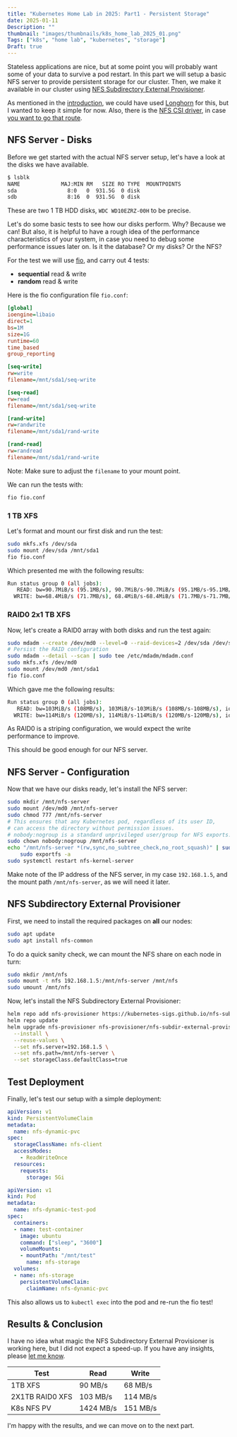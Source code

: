 ```yaml
---
title: "Kubernetes Home Lab in 2025: Part1 - Persistent Storage"
date: 2025-01-11
Description: ""
thumbnail: "images/thumbnails/k8s_home_lab_2025_01.png"
Tags: ["k8s", "home lab", "kubernetes", "storage"]
Draft: true
---
```


Stateless applications are nice, but at some point you will probably want
some of your data to survive a pod restart. In this part we will setup a basic
NFS server to provide persistent storage for our cluster. Then, we make it available
in our cluster using
[NFS Subdirectory External Provisioner](https://kubernetes-sigs.github.io/nfs-subdir-external-provisioner/).

As mentioned in the [introduction](/post/k8s_home_lab_2025/), we could have used
[Longhorn](https://longhorn.io/) for this, but I wanted to keep it simple for now.
Also, there is the [NFS CSI driver](https://github.com/kubernetes-csi/csi-driver-nfs),
in case [you want to go that route](https://serverfault.com/questions/1159882/why-the-nfs-csi-driver-is-recommended-over-the-nfs-in-tree-driver).

## NFS Server - Disks

Before we get started with the actual NFS server setup, let's have a look at the
disks we have available.

```bash
$ lsblk
NAME             MAJ:MIN RM   SIZE RO TYPE  MOUNTPOINTS
sda                8:0   0  931.5G  0 disk
sdb                8:16  0  931.5G  0 disk
```

These are two 1 TB HDD disks, `WDC WD10EZRZ-00H` to be precise.

Let's do some basic tests to see how our disks perform. Why? Because we can!
But also, it is helpful to have a rough idea of the performance characteristics of your system,
in case you need to debug some performance issues later on. Is it the database? Or my disks? Or the NFS?

For the test we will use
[fio](https://fio.readthedocs.io/en/latest/fio_doc.html),
and carry out 4 tests:
+ **sequential** read & write
+ **random** read & write

Here is the fio configuration file `fio.conf`:

```ini
[global]
ioengine=libaio
direct=1
bs=1M
size=1G
runtime=60
time_based
group_reporting

[seq-write]
rw=write
filename=/mnt/sda1/seq-write

[seq-read]
rw=read
filename=/mnt/sda1/seq-write

[rand-write]
rw=randwrite
filename=/mnt/sda1/rand-write

[rand-read]
rw=randread
filename=/mnt/sda1/rand-write
```

Note: Make sure to adjust the `filename` to your mount point.

We can run the tests with:

```bash
fio fio.conf
```

### 1 TB XFS

Let's format and mount our first disk and run the test:

```bash
sudo mkfs.xfs /dev/sda
sudo mount /dev/sda /mnt/sda1
fio fio.conf
```

Which presented me with the following results:

```bash
Run status group 0 (all jobs):
   READ: bw=90.7MiB/s (95.1MB/s), 90.7MiB/s-90.7MiB/s (95.1MB/s-95.1MB/s), io=5445MiB (5709MB), run=60036-60036msec
  WRITE: bw=68.4MiB/s (71.7MB/s), 68.4MiB/s-68.4MiB/s (71.7MB/s-71.7MB/s), io=4105MiB (4304MB), run=60023-60023msec
```

### RAID0 2x1 TB XFS

Now, let's create a RAID0 array with both disks and run the test again:

```sh
sudo mdadm --create /dev/md0 --level=0 --raid-devices=2 /dev/sda /dev/sdb
# Persist the RAID configuration
sudo mdadm --detail --scan | sudo tee /etc/mdadm/mdadm.conf
sudo mkfs.xfs /dev/md0
sudo mount /dev/md0 /mnt/sda1
fio fio.conf
```

Which gave me the following results:

```bash
Run status group 0 (all jobs):
   READ: bw=103MiB/s (108MB/s), 103MiB/s-103MiB/s (108MB/s-108MB/s), io=6205MiB (6506MB), run=60005-60005msec
  WRITE: bw=114MiB/s (120MB/s), 114MiB/s-114MiB/s (120MB/s-120MB/s), io=6845MiB (7178MB), run=60005-60005msec
```

As RAID0 is a striping configuration, we would expect the write performance to improve.

This should be good enough for our NFS server.

## NFS Server - Configuration

Now that we have our disks ready, let's install the NFS server:

```bash
sudo mkdir /mnt/nfs-server
sudo mount /dev/md0 /mnt/nfs-server
sudo chmod 777 /mnt/nfs-server
# This ensures that any Kubernetes pod, regardless of its user ID,
# can access the directory without permission issues.
# nobody:nogroup is a standard unprivileged user/group for NFS exports.
sudo chown nobody:nogroup /mnt/nfs-server
echo "/mnt/nfs-server *(rw,sync,no_subtree_check,no_root_squash)" | sudo tee -a /etc/exports
    sudo exportfs -a
sudo systemctl restart nfs-kernel-server
```

Make note of the IP address of the NFS server, in my case `192.168.1.5`, and
the mount path `/mnt/nfs-server`, as we will need it later.

## NFS Subdirectory External Provisioner

First, we need to install the required packages on **all** our nodes:

```bash
sudo apt update
sudo apt install nfs-common
```
To do a quick sanity check, we can mount the NFS share on each node in turn:

```bash
sudo mkdir /mnt/nfs
sudo mount -t nfs 192.168.1.5:/mnt/nfs-server /mnt/nfs
sudo umount /mnt/nfs
```

Now, let's install the NFS Subdirectory External Provisioner:

```bash
helm repo add nfs-provisioner https://kubernetes-sigs.github.io/nfs-subdir-external-provisioner/
helm repo update
helm upgrade nfs-provisioner nfs-provisioner/nfs-subdir-external-provisioner \
  --install \
  --reuse-values \
  --set nfs.server=192.168.1.5 \
  --set nfs.path=/mnt/nfs-server \
  --set storageClass.defaultClass=true
```

## Test Deployment

Finally, let's test our setup with a simple deployment:

```yaml
apiVersion: v1
kind: PersistentVolumeClaim
metadata:
  name: nfs-dynamic-pvc
spec:
  storageClassName: nfs-client
  accessModes:
    - ReadWriteOnce
  resources:
    requests:
      storage: 5Gi
```

```yaml
apiVersion: v1
kind: Pod
metadata:
  name: nfs-dynamic-test-pod
spec:
  containers:
  - name: test-container
    image: ubuntu
    command: ["sleep", "3600"]
    volumeMounts:
    - mountPath: "/mnt/test"
      name: nfs-storage
  volumes:
  - name: nfs-storage
    persistentVolumeClaim:
      claimName: nfs-dynamic-pvc
```

This also allows us to `kubectl exec` into the pod and re-run the fio test!

## Results & Conclusion

I have no idea what magic the NFS Subdirectory External Provisioner is working
here, but I did not expect a speed-up. If you have any insights, please [let me know](https://www.linkedin.com/in/fabian-kammel-7781b7173/).

| Test            | Read      | Write    |
|-----------------|-----------|----------|
| 1TB XFS         | 90   MB/s | 68  MB/s |
| 2X1TB RAID0 XFS | 103  MB/s | 114 MB/s |
| K8s NFS PV      | 1424 MB/s | 151 MB/s |

I'm happy with the results, and we can move on to the next part.
